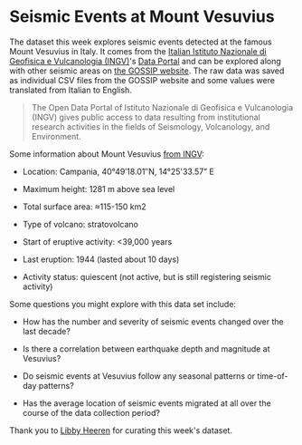 # Seismic Events at Mount Vesuvius

The dataset this week explores seismic events detected at the famous Mount Vesuvius in Italy. It comes from the [Italian Istituto Nazionale di Geofisica e Vulcanologia (INGV)](https://www.ingv.it/)'s [Data Portal](https://data.ingv.it/en/) and can be explored along with other seismic areas on [the GOSSIP website](https://terremoti.ov.ingv.it/gossip/vesuvio/index.html). The raw data was saved as individual CSV files from the GOSSIP website and some values were translated from Italian to English.

> The Open Data Portal of Istituto Nazionale di Geofisica e Vulcanologia (INGV) gives public access to data resulting from institutional research activities in the fields of Seismology, Volcanology, and Environment.

Some information about Mount Vesuvius [from INGV](https://www.ingv.it/somma-vesuvio):

-   Location: Campania, 40°49′18.01″N, 14°25'33.57” E

-   Maximum height: 1281 m above sea level

-   Total surface area: ≈115-150 km2

-   Type of volcano: stratovolcano

-   Start of eruptive activity: \<39,000 years

-   Last eruption: 1944 (lasted about 10 days)

-   Activity status: quiescent (not active, but is still registering seismic activity)

Some questions you might explore with this data set include:

-   How has the number and severity of seismic events changed over the last decade?

-   Is there a correlation between earthquake depth and magnitude at Vesuvius?

-   Do seismic events at Vesuvius follow any seasonal patterns or time-of-day patterns?

-   Has the average location of seismic events migrated at all over the course of the data collection period?

Thank you to [Libby Heeren](https://github.com/LibbyHeeren) for curating this week's dataset.
